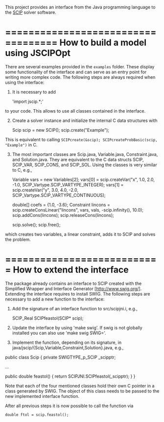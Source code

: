  This project provides an interface from the Java programming language to the [SCIP](http://scip.zib.de) solver software.

===================================
How to build a model using JSCIPOpt
===================================

There are several examples provided in the `examples` folder. These display some functionality of the interface and can
serve as an entry point for writing more complex code. The following steps are always required when using the interface:

1) It is necessary to add

    'import jscip.*;'

to your code. This allows to use all classes contained in the interface.

2) Create a solver instance and initialize the internal C data structures with

    Scip scip = new SCIP();
    scip.create("Example");

This is equivalent to calling `SCIPcreate(&scip); SCIPcreateProbBasic(scip, "Example")` in C.

3) The most important classes are Scip.java, Variable.java, Constraint.java, and Solution.java. They are equivalent to
the C data structs SCIP, SCIP_VAR, SCIP_CONS, and SCIP_SOL. Using the classes is very similar to C, e.g.,

    Variable vars = new Variables[2];
    vars[0] = scip.createVar("x", 1.0, 2.0, -1.0, SCIP_Vartype.SCIP_VARTYPE_INTEGER);
    vars[1] = scip.createVar("y", 3.0, 4.0, -2.0, SCIP_Vartype.SCIP_VARTYPE_CONTINUOUS);

    double[] coefs = {1.0, -3.6};
    Constraint lincons = scip.createConsLinear("lincons", vars, vals, -scip.infinity(), 10.0);
    scip.addCons(lincons);
    scip.releaseCons(lincons);

    scip.solve();
    scip.free();

which creates two variables, a linear constraint, adds it to SCIP and solves the problem.

===========================
How to extend the interface
===========================

The package already contains an interface to SCIP created with the Simplified Wrapper and Interface Generator
[http://www.swig.org/]. Extending the interface requires to install SWIG. The following steps are necessary to add a new
function to the interface:

1) Add the signature of an interface function to src/scipjni.i, e.g.,

   SCIP_Real SCIPfeastol(SCIP* scip);

2) Update the interface by using 'make swig'. If swig is not globally installed you can also use 'make swig SWIG=<path to swig>'.

3) Implement the function, depending on its signature, in java/jscip/{Scip,Variable,Constraint,Solution}.java, e.g.,

public class Scip
{
   private SWIGTYPE_p_SCIP _scipptr;

   ...

   public double feastol()
   {
      return SCIPJNI.SCIPfeastol(_scipptr);
   }
}

Note that each of the four mentioned classes hold their own C pointer in a class generated by SWIG. The object of this
class needs to be passed to the new implemented interface function.


After all previous steps it is now possible to call the function via

    double ftol = scip.feastol();